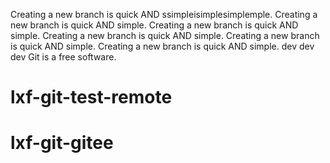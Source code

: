 Creating a new branch is quick AND ssimpleisimplesimplemple.
Creating a new branch is quick AND simple.
Creating a new branch is quick AND simple.
Creating a new branch is quick AND simple.
Creating a new branch is quick AND simple.
Creating a new branch is quick AND simple.
dev dev dev
Git is a free software.
# lxf-git-test-remote
# lxf-git-gitee
